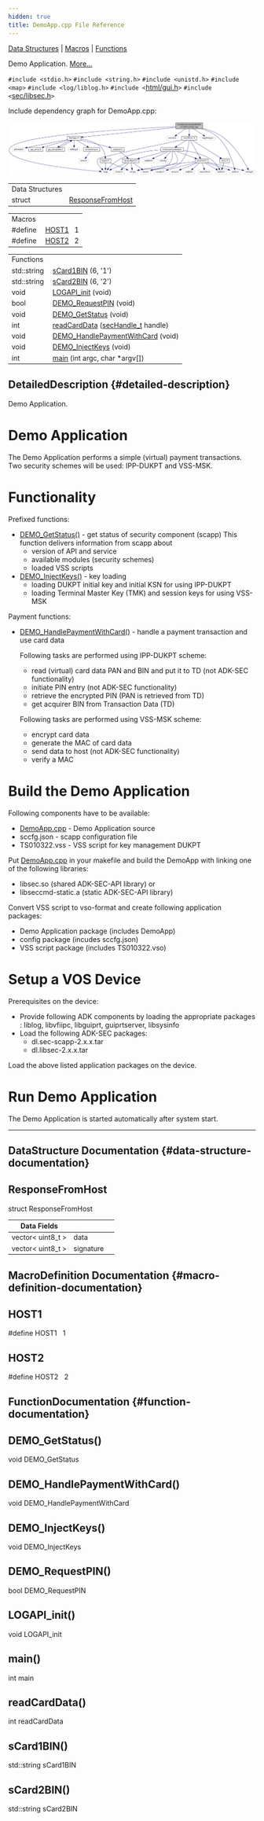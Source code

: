 ```yaml
---
hidden: true
title: DemoApp.cpp File Reference
---
```


[Data Structures](#nested-classes) \| [Macros](#define-members) \| [Functions](#func-members)

Demo Application. [More\...](#details)

`#include <stdio.h>`
`#include <string.h>`
`#include <unistd.h>`
`#include <map>`
`#include <log/liblog.h>`
`#include <`<a href="gui_8h_source.md">html/gui.h</a>`>`
`#include <`<a href="libsec_8h_source.md">sec/libsec.h</a>`>`

Include dependency graph for DemoApp.cpp:

![](_demo_app_8cpp__incl.png)

|                 |                                                |
|-----------------|------------------------------------------------|
| Data Structures |                                                |
| struct          | [ResponseFromHost](#struct_response_from_host) |

|          |                                                 |
|----------|-------------------------------------------------|
| Macros   |                                                 |
| #define  | [HOST1](#a2971da41865730e076908e0ae6757103)   1 |
| #define  | [HOST2](#a56e181a6989910c29ce3c2b3d0a7cf7a)   2 |

|  |  |
|----|----|
| Functions |  |
| std::string  | [sCard1BIN](#aa4b073f440f6c2862abf67eb5b46d194) (6, \'1\') |
| std::string  | [sCard2BIN](#ae83f72ff00a665e6ca516f5dc8cae287) (6, \'2\') |
| void  | [LOGAPI_init](#aaa25cc39a228e8195593efd0372915b7) (void) |
| bool  | [DEMO_RequestPIN](#a699416c756193ae1209f3331c89e52bd) (void) |
| void  | [DEMO_GetStatus](#a18dd623207dbc8ff071b7fa98973fd1c) (void) |
| int  | [readCardData](#ace0d2a7b66eed6e5dd9d1dc2b422ad73) (<a href="namespacecom__adksec__cmd.md#acc01edab4b0f73c92142d9d43dc7a7f7">secHandle_t</a> handle) |
| void  | [DEMO_HandlePaymentWithCard](#a59a7cd5ea075d5533e6854afe19007a6) (void) |
| void  | [DEMO_InjectKeys](#a0662130b4714f539176c568f6a5c260b) (void) |
| int  | [main](#a0ddf1224851353fc92bfbff6f499fa97) (int argc, char \*argv\[\]) |

## DetailedDescription {#detailed-description}

Demo Application.

# Demo Application <a href="#autotoc_md37" id="autotoc_md37"></a>

The Demo Application performs a simple (virtual) payment transactions. Two security schemes will be used: IPP-DUKPT and VSS-MSK.

# Functionality <a href="#autotoc_md38" id="autotoc_md38"></a>

Prefixed functions:

- [DEMO_GetStatus()](#a18dd623207dbc8ff071b7fa98973fd1c) - get status of security component (scapp) This function delivers information from scapp about
  - version of API and service
  - available modules (security schemes)
  - loaded VSS scripts
- [DEMO_InjectKeys()](#a0662130b4714f539176c568f6a5c260b) - key loading
  - loading DUKPT initial key and initial KSN for using IPP-DUKPT
  - loading Terminal Master Key (TMK) and session keys for using VSS-MSK

Payment functions:

- [DEMO_HandlePaymentWithCard()](#a59a7cd5ea075d5533e6854afe19007a6) - handle a payment transaction and use card data

  Following tasks are performed using IPP-DUKPT scheme:

  - read (virtual) card data PAN and BIN and put it to TD (not ADK-SEC functionality)
  - initiate PIN entry (not ADK-SEC functionality)
  - retrieve the encrypted PIN (PAN is retrieved from TD)
  - get acquirer BIN from Transaction Data (TD)

  Following tasks are performed using VSS-MSK scheme:

  - encrypt card data
  - generate the MAC of card data
  - send data to host (not ADK-SEC functionality)
  - verify a MAC

# Build the Demo Application <a href="#autotoc_md39" id="autotoc_md39"></a>

Following components have to be available:

- <a href="_demo_app_8cpp.md">DemoApp.cpp</a> - Demo Application source
- sccfg.json - scapp configuration file
- TS010322.vss - VSS script for key management DUKPT

Put <a href="_demo_app_8cpp.md">DemoApp.cpp</a> in your makefile and build the DemoApp with linking one of the following libraries:

- libsec.so (shared ADK-SEC-API library) or
- libseccmd-static.a (static ADK-SEC-API library)

Convert VSS script to vso-format and create following application packages:

- Demo Application package (includes DemoApp)
- config package (incudes sccfg.json)
- VSS script package (includes TS010322.vso)

# Setup a VOS Device <a href="#autotoc_md40" id="autotoc_md40"></a>

Prerequisites on the device:

- Provide following ADK components by loading the appropriate packages : liblog, libvfiipc, libguiprt, guiprtserver, libsysinfo
- Load the following ADK-SEC packages:
  - dl.sec-scapp-2.x.x.tar
  - dl.libsec-2.x.x.tar

Load the above listed application packages on the device.

# Run Demo Application <a href="#autotoc_md41" id="autotoc_md41"></a>

The Demo Application is started automatically after system start.

------------------------------------------------------------------------

## DataStructure Documentation {#data-structure-documentation}

## ResponseFromHost <a href="#struct_response_from_host" id="struct_response_from_host"></a>

<p>struct ResponseFromHost</p>

| Data Fields         |           |     |
|---------------------|-----------|-----|
| vector\< uint8_t \> | data      |     |
| vector\< uint8_t \> | signature |     |

## MacroDefinition Documentation {#macro-definition-documentation}

## HOST1 <a href="#a2971da41865730e076908e0ae6757103" id="a2971da41865730e076908e0ae6757103"></a>

<p>#define HOST1   1</p>

## HOST2 <a href="#a56e181a6989910c29ce3c2b3d0a7cf7a" id="a56e181a6989910c29ce3c2b3d0a7cf7a"></a>

<p>#define HOST2   2</p>

## FunctionDocumentation {#function-documentation}

## DEMO_GetStatus() <a href="#a18dd623207dbc8ff071b7fa98973fd1c" id="a18dd623207dbc8ff071b7fa98973fd1c"></a>

<p>void DEMO_GetStatus</p>

## DEMO_HandlePaymentWithCard() <a href="#a59a7cd5ea075d5533e6854afe19007a6" id="a59a7cd5ea075d5533e6854afe19007a6"></a>

<p>void DEMO_HandlePaymentWithCard</p>

## DEMO_InjectKeys() <a href="#a0662130b4714f539176c568f6a5c260b" id="a0662130b4714f539176c568f6a5c260b"></a>

<p>void DEMO_InjectKeys</p>

## DEMO_RequestPIN() <a href="#a699416c756193ae1209f3331c89e52bd" id="a699416c756193ae1209f3331c89e52bd"></a>

<p>bool DEMO_RequestPIN</p>

## LOGAPI_init() <a href="#aaa25cc39a228e8195593efd0372915b7" id="aaa25cc39a228e8195593efd0372915b7"></a>

<p>void LOGAPI_init</p>

## main() <a href="#a0ddf1224851353fc92bfbff6f499fa97" id="a0ddf1224851353fc92bfbff6f499fa97"></a>

<p>int main</p>

## readCardData() <a href="#ace0d2a7b66eed6e5dd9d1dc2b422ad73" id="ace0d2a7b66eed6e5dd9d1dc2b422ad73"></a>

<p>int readCardData</p>

## sCard1BIN() <a href="#aa4b073f440f6c2862abf67eb5b46d194" id="aa4b073f440f6c2862abf67eb5b46d194"></a>

<p>std::string sCard1BIN</p>

## sCard2BIN() <a href="#ae83f72ff00a665e6ca516f5dc8cae287" id="ae83f72ff00a665e6ca516f5dc8cae287"></a>

<p>std::string sCard2BIN</p>
